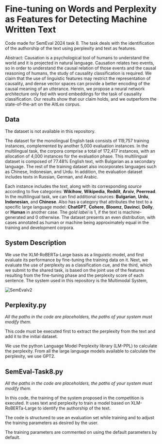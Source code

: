# Fine-tuning on Words and Perplexity as Features for Detecting Machine Written Text

Code made for SemEval 2024 task 8. The task deals with the identification of the authorship of the text using perplexity and text as features.

Abstract: Causation is a psychological tool of humans to understand the world and it is projected in natural language. Causation relates two events, so in order to understand the causal relation of those events and the causal reasoning of humans, the study of causality classification is required. We claim that the use of linguistic features may restrict the representation of causality, and dense vector spaces can provide a better encoding of the causal meaning of an utterance. Herein, we propose a neural network architecture only fed with word embeddings for the task of causality classification. Our results show that our claim holds, and we outperform the state-of-the-art on the AltLex corpus.

## Data

The dataset is not available in this repository.

The dataset for the monolingual English task consists of 119,757 training instances, complemented by another 5,000 evaluation instances. In the multilingual task, the corpora comprise a total of 172,417 instances, with an allocation of 4,000 instances for the evaluation phase. This multilingual dataset is composed of 77.48% English text, with Bulgarian as a secondary language. The rest of the training dataset also incorporates languages such as Chinese, Indonesian, and Urdu. In addition, the evaluation dataset includes texts in Russian, German, and Arabic.

Each instance includes the *text*, along with its corresponding *source* according to five categories: **Wikihow**, **Wikipedia**, **Reddit**, **Arxiv**, **Peerread**. In the multilingual task, we can find additional sources: **Bulgarian**, **Urdu**, **Indonesian**, and **Chinese**. Also has a category that attributes the text to a specific large language model: **ChatGPT**, **Cohere**,  **Bloomz**, **Davinci**, **Dolly**, or **Human** in another case. The *gold label* is 1, if the text is machine-generated and 0 otherwise. The dataset presents an even distribution, with cases annotated as human or machine being approximately equal in the training and development corpora.

## System Description

We use the XLM-RoBERTa-Large basis as a linguistic model, and first evaluate its performance by fine-tuning the training data on it. Next, we evaluate the use of perplexity as a classification cue, and the third, which we submit to the shared task, is based on the joint use of the features resulting from the fine-tuning phase and the perplexity score of each sentence. The system used in this repository is the Multimodal System,

![SemEvalv2](https://github.com/sinai-uja/SemEval-2024-Task-8-Identification-of-machine-written-text/assets/132881769/dc246629-18b1-45fd-9528-20d75eaafa27)

## Perplexity.py

*All the paths in the code are placeholders, the paths of your system must modify them.*

This code must be executed first to extract the perplexity from the text and add it to the initial dataset.

We use the python Language Model Perplexity library (LM-PPL) to calculate the perplexity. From all the large language models available to calculate the perplexity, we use GPT2.

## SemEval-Task8.py

*All the paths in the code are placeholders, the paths of your system must modify them.*

In this code, the training of the system proposed in the competition is executed. It uses text and perplexity to train a model based on XLM-RoBERTa-Large to identify the authorship of the text.

The code is structured to use an evaluation set while training and to adjust the training parameters as desired by the user.

The training parameters are commented on using the default parameters by default.
